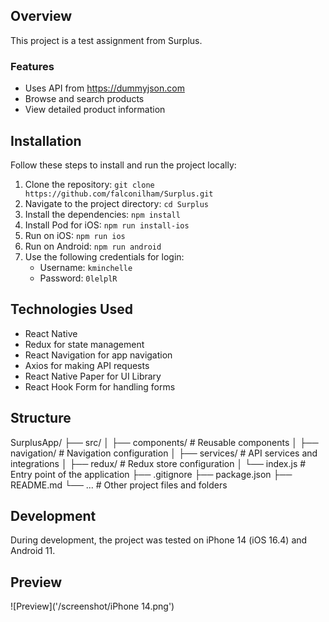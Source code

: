 ## Overview

This project is a test assignment from Surplus.

### Features

- Uses API from https://dummyjson.com
- Browse and search products
- View detailed product information

## Installation

Follow these steps to install and run the project locally:

1. Clone the repository: `git clone https://github.com/falconilham/Surplus.git`
2. Navigate to the project directory: `cd Surplus`
3. Install the dependencies: `npm install`
4. Install Pod for iOS: `npm run install-ios`
5. Run on iOS: `npm run ios`
6. Run on Android: `npm run android`
7. Use the following credentials for login:
   - Username: `kminchelle`
   - Password: `0lelplR`

## Technologies Used

- React Native
- Redux for state management
- React Navigation for app navigation
- Axios for making API requests
- React Native Paper for UI Library
- React Hook Form for handling forms

## Structure

SurplusApp/
├── src/
│   ├── components/              # Reusable components
│   ├── navigation/              # Navigation configuration
│   ├── services/                # API services and integrations
│   ├── redux/                   # Redux store configuration
│   └── index.js                 # Entry point of the application
├── .gitignore
├── package.json
├── README.md
└── ...                          # Other project files and folders

## Development

During development, the project was tested on iPhone 14 (iOS 16.4) and Android 11.


## Preview

![Preview]('/screenshot/iPhone 14.png')

